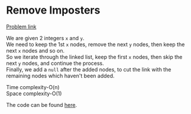 # Remove Imposters

[Problem link](https://github.com/dscnsec/DSC-NSEC-Algorithms/blob/master/5.%20Linked%20List/remove_impostors/remove_impostors.md)

We are given 2 integers `x` and `y`.<br>
We need to keep the 1st `x` nodes, remove the next `y` nodes, then keep the next `x` nodes and so on.<br>
So we iterate through the linked list, keep the first `x` nodes, then skip the next `y` nodes, and continue the process.<br>
Finally, we add a `null` after the added nodes, to cut the link with the remaining nodes which haven't been added.<br>

Time complexity-O(n)<br>
Space complexity-O(1)

The code can be found [here](https://github.com/dscnsec/DSC-NSEC-Algorithms/blob/master/5.%20Linked%20List/remove_impostors/RemoveImpostersMerlin.java).
